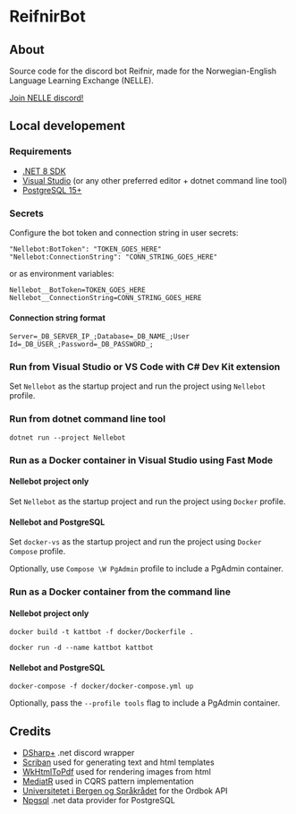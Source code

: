 ﻿# ReifnirBot

## About
Source code for the discord bot Reifnir, made for the Norwegian-English Language Learning Exchange (NELLE).

[Join NELLE discord!](https://discord.gg/2d37xPa)

## Local developement

### Requirements

-   [.NET 8 SDK](https://dotnet.microsoft.com/download/visual-studio-sdks)
-   [Visual Studio](https://visualstudio.microsoft.com/) (or any other preferred editor + dotnet command line tool)
-   [PostgreSQL 15+](https://www.postgresql.org/)

### Secrets

Configure the bot token and connection string in user secrets:

```
"Nellebot:BotToken": "TOKEN_GOES_HERE"​
"Nellebot:ConnectionString": "CONN_STRING_GOES_HERE"​
```

or as environment variables:

```
Nellebot__BotToken=TOKEN_GOES_HERE
Nellebot__ConnectionString=CONN_STRING_GOES_HERE
```

#### Connection string format

`Server=_DB_SERVER_IP_;Database=_DB_NAME_;User Id=_DB_USER_;Password=_DB_PASSWORD_;`

### Run from Visual Studio or VS Code with C# Dev Kit extension

Set `Nellebot` as the startup project and run the project using `Nellebot` profile.

### Run from dotnet command line tool

`dotnet run --project Nellebot`

### Run as a Docker container in Visual Studio using Fast Mode

#### Nellebot project only

Set `Nellebot` as the startup project and run the project using `Docker` profile.

#### Nellebot and PostgreSQL

Set `docker-vs` as the startup project and run the project using `Docker Compose` profile.

Optionally, use `Compose \W PgAdmin` profile to include a PgAdmin container.

### Run as a Docker container from the command line

#### Nellebot project only

`docker build -t kattbot -f docker/Dockerfile .`

`docker run -d --name kattbot kattbot`

#### Nellebot and PostgreSQL

`docker-compose -f docker/docker-compose.yml up`

Optionally, pass the `--profile tools` flag to include a PgAdmin container.

## Credits

* [DSharp+](https://github.com/DSharpPlus/DSharpPlus) .net discord wrapper
* [Scriban](https://github.com/scriban/scriban) used for generating text and html templates
* [WkHtmlToPdf](https://github.com/wkhtmltopdf/wkhtmltopdf) used for rendering images from html
* [MediatR](https://github.com/jbogard/MediatR) used in CQRS pattern implementation
* [Universitetet i Bergen og Språkrådet](https://www.uib.no) for the Ordbok API
* [Npgsql](https://github.com/npgsql/npgsql) .net data provider for PostgreSQL
